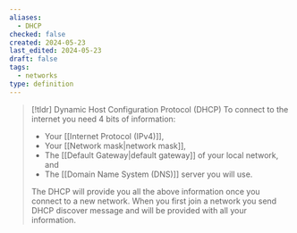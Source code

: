 ```yaml
---
aliases:
  - DHCP
checked: false
created: 2024-05-23
last_edited: 2024-05-23
draft: false
tags:
  - networks
type: definition
---
```

>[!tldr] Dynamic Host Configuration Protocol (DHCP)
>To connect to the internet you need 4 bits of information:
>- Your [[Internet Protocol (IPv4)]],
>- Your [[Network mask|network mask]],
>- The [[Default Gateway|default gateway]] of your local network, and
>- The [[Domain Name System (DNS)]] server you will use.
>
>The DHCP will provide you all the above information once you connect to a new network. When you first join a network you send DHCP discover message and will be provided with all your information.
